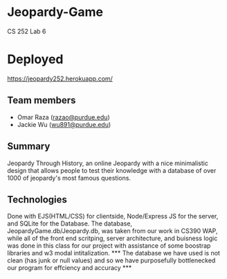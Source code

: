 # Jeopardy-Game
CS 252 Lab 6
# Deployed
https://jeopardy252.herokuapp.com/
## Team members
* Omar Raza (razao@purdue.edu)
* Jackie Wu (wu891@purdue.edu)
## Summary
Jeopardy Through History, an online Jeopardy with a nice minimalistic design that allows people to test their knowledge with a database of over 1000 of jeopardy's most famous questions. 
## Technologies
Done with EJS(HTML/CSS) for clientside,  Node/Express JS for the server, and SQLite for the Database.
The database, JeopardyGame.db/Jeopardy.db, was taken from our work in CS390 WAP, while all of the front end scritping, server architecture, and buisness logic was done in this class for our project with assistance of some boostrap libraries and w3 modal intitalization.
*** The database we have used is not clean (has junk or null values) and so we have purposefully bottlenecked our program for effciency and accuracy ***
